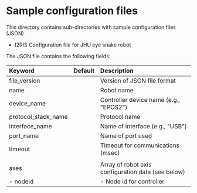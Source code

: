 
# Sample configuration files

This directory contains sub-directories with sample configuration files (JSON)

  * I2RIS  Configuration file for JHU eye snake robot

The JSON file contains the following fields:

| Keyword       | Default   | Description                                           |
|:--------------|:----------|:------------------------------------------------------|
| file_version  |           | Version of JSON file format                           |
| name          |           | Robot name                                            |
| device_name   |           | Controller device name (e.g., "EPOS2")                |
| protocol_stack_name  |    | Protocol name                                         |
| interface_name |          | Name of interface (e.g., "USB")                       |
| port_name     |           | Name of port used                                     |
| timeout       |           | Timeout for communications (msec)                     |
|               |           |
| axes          |           | Array of robot axis configuration data (see below)    |
|  - nodeid     |           |  - Node id for controller                             |
